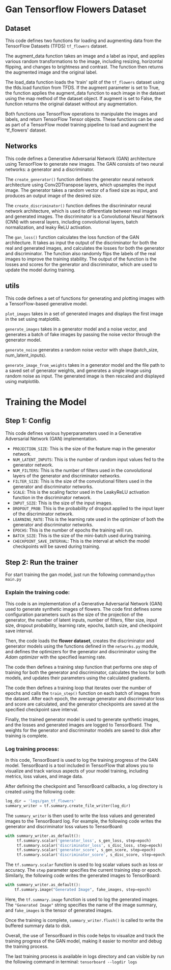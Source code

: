 # Gan Tensorflow Flowers Dataset

## Dataset
This code defines two functions for loading and augmenting data from the TensorFlow Datasets (TFDS) `tf_flowers` dataset.

The augment_data function takes an image and a label as input, and applies various random transformations to the image, including resizing, horizontal flipping, and changes to brightness and contrast. The function then returns the augmented image and the original label.

The load_data function loads the 'train' split of the `tf_flowers` dataset using the tfds.load function from TFDS. If the augment parameter is set to True, the function applies the augment_data function to each image in the dataset using the map method of the dataset object. If augment is set to False, the function returns the original dataset without any augmentation.

Both functions use TensorFlow operations to manipulate the images and labels, and return TensorFlow Tensor objects. These functions can be used as part of a TensorFlow model training pipeline to load and augment the 'tf_flowers' dataset.

## Networks 
This code defines a Generative Adversarial Network (GAN) architecture using TensorFlow to generate new images. The GAN consists of two neural networks: a generator and a discriminator.

The `create_generator()` function defines the generator neural network architecture using Conv2DTranspose layers, which upsamples the input image. The generator takes a random vector of a fixed size as input, and produces an output image of the desired size.

The `create_discriminator()` function defines the discriminator neural network architecture, which is used to differentiate between real images and generated images. The discriminator is a Convolutional Neural Network (CNN) with several layers, including convolutional layers, batch normalization, and leaky ReLU activation.

The `gan_loss()` function calculates the loss function of the GAN architecture. It takes as input the output of the discriminator for both the real and generated images, and calculates the losses for both the generator and discriminator. The function also randomly flips the labels of the real images to improve the training stability. The output of the function is the losses and scores for the generator and discriminator, which are used to update the model during training.

## utils
This code defines a set of functions for generating and plotting images with a TensorFlow-based generative model.

`plot_images` takes in a set of generated images and displays the first image in the set using matplotlib.

`generate_images` takes in a generator model and a noise vector, and generates a batch of fake images by passing the noise vector through the generator model.

`generate_noise` generates a random noise vector with shape (batch_size, num_latent_inputs).

`generate_image_from_weights` takes in a generator model and the file path to a saved set of generator weights, and generates a single image using random noise as input. The generated image is then rescaled and displayed using matplotlib.

# Training the Model

## Step 1: Config

This code defines various hyperparameters used in a Generative Adversarial Network (GAN) implementation.

- `PROJECTION_SIZE`: This is the size of the feature map in the generator network.
- `NUM_LATENT_INPUTS`: This is the number of random input values fed to the generator network.
- `NUM_FILTERS`: This is the number of filters used in the convolutional layers of the generator and discriminator networks.
- `FILTER_SIZE`: This is the size of the convolutional filters used in the generator and discriminator networks.
- `SCALE`: This is the scaling factor used in the LeakyReLU activation function in the discriminator network.
- `INPUT_SIZE`: This is the size of the input images.
- `DROPOUT_PROB`: This is the probability of dropout applied to the input layer of the discriminator network.
- `LEARNING_RATE`: This is the learning rate used in the optimizer of both the generator and discriminator networks.
- `EPOCHS`: This is the number of epochs the training will run.
- `BATCH_SIZE`: This is the size of the mini-batch used during training.
- `CHECKPOINT_SAVE_INTERVAL`: This is the interval at which the model checkpoints will be saved during training.

## Step 2: Run the trainer

For start training the gan model, just run the following command:`python main.py`

### Explain the training code:
This code is an implementation of a Generative Adversarial Network (GAN) used to generate synthetic images of flowers. The code first defines some configuration parameters such as the size of the projection of the generator, the number of latent inputs, number of filters, filter size, input size, dropout probability, learning rate, epochs, batch size, and checkpoint save interval.

Then, the code loads the **flower dataset**, creates the discriminator and generator models using the functions defined in the `networks.py` module, and defines the optimizers for the generator and discriminator using the _Adam optimizer_ with the specified learning rate.

The code then defines a training step function that performs one step of training for both the generator and discriminator, calculates the loss for both models, and updates their parameters using the calculated gradients.

The code then defines a training loop that iterates over the number of epochs and calls the `train_step()` function on each batch of images from the dataset. After each epoch, the average generator and discriminator loss and score are calculated, and the generator checkpoints are saved at the specified checkpoint save interval.

Finally, the trained generator model is used to generate synthetic images, and the losses and generated images are logged to TensorBoard. The weights for the generator and discriminator models are saved to disk after training is complete.

### Log training process:
In this code, TensorBoard is used to log the training progress of the GAN model. TensorBoard is a tool included in TensorFlow that allows you to visualize and track various aspects of your model training, including metrics, loss values, and image data.

After defining the checkpoint and TensorBoard callbacks, a log directory is created using the following code:

```python
log_dir = 'logs/gan_tf_flowers'
summary_writer = tf.summary.create_file_writer(log_dir)
```
The `summary_writer` is then used to write the loss values and generated images to the TensorBoard log. For example, the following code writes the generator and discriminator loss values to TensorBoard:

```python
with summary_writer.as_default():
     tf.summary.scalar('generator_loss', s_gen_loss, step=epoch)
     tf.summary.scalar('discriminator_loss', s_disc_loss, step=epoch)
     tf.summary.scalar('generator_score', s_gen_score, step=epoch)
     tf.summary.scalar('discriminator_score', s_disc_score, step=epoch)
```

The `tf.summary.scalar` function is used to log scalar values such as loss or accuracy. The `step` parameter specifies the current training step or epoch. Similarly, the following code writes the generated images to TensorBoard:


```python
with summary_writer.as_default():
    tf.summary.image("Generated Image", fake_images, step=epoch)
```

Here, the `tf.summary.image` function is used to log the generated images. The `"Generated Image"` string specifies the name of the image summary, and `fake_images` is the tensor of generated images.

Once the training is complete, `summary_writer.flush()` is called to write the buffered summary data to disk.

Overall, the use of TensorBoard in this code helps to visualize and track the training progress of the GAN model, making it easier to monitor and debug the training process.

The last training process is available in logs directory and can visible by run the following command in terminal:
`tensorboard --logdir logs`
